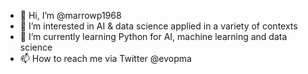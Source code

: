 - 👋 Hi, I’m @marrowp1968
- 👀 I’m interested in AI & data science applied in a variety of contexts
- 🌱 I’m currently learning Python for AI, machine learning and data science
- 📫 How to reach me via Twitter @evopma 

<!---
marrowp1968/marrowp1968 is a ✨ special ✨ repository because its `README.md` (this file) appears on your GitHub profile.
You can click the Preview link to take a look at your changes.
--->
